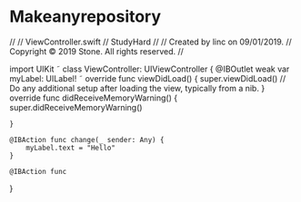 # Makeanyrepository


//
//  ViewController.swift
//  StudyHard
//
//  Created by linc on 09/01/2019.
//  Copyright © 2019 Stone. All rights reserved.
//

import UIKit
˜
class ViewController: UIViewController {
    @IBOutlet weak var myLabel: UILabel!
    ˜
    override func viewDidLoad() {
        super.viewDidLoad()
        // Do any additional setup after loading the view, typically from a nib.
    }
    override func didReceiveMemoryWarning()
    {
        super.didReceiveMemoryWarning()
        
    }

    @IBAction func change(_ sender: Any) {
        myLabel.text = "Hello"
    }
    
    @IBAction func 
}

